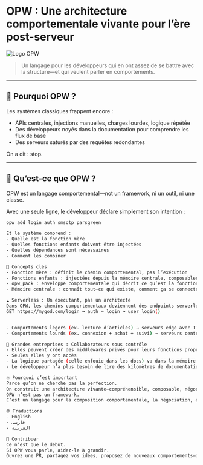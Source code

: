 # OPW : Une architecture comportementale vivante pour l’ère post-serveur

![Logo OPW](../logo/opw-logo.svg)

> Un langage pour les développeurs qui en ont assez de se battre avec la structure—et qui veulent parler en comportements.

---

## 🧠 Pourquoi OPW ?

Les systèmes classiques frappent encore :
- APIs centrales, injections manuelles, charges lourdes, logique répétée  
- Des développeurs noyés dans la documentation pour comprendre les flux de base  
- Des serveurs saturés par des requêtes redondantes

On a dit : stop.

---

## 🚀 Qu’est-ce que OPW ?

OPW est un langage comportemental—not un framework, ni un outil, ni une classe.

Avec une seule ligne, le développeur déclare simplement son intention :

```bash
opw add login auth smsotp parsgreen

Et le système comprend :
- Quelle est la fonction mère
- Quelles fonctions enfants doivent être injectées
- Quelles dépendances sont nécessaires
- Comment les combiner

🧩 Concepts clés
- Fonction mère : définit le chemin comportemental, pas l’exécution
- Fonctions enfants : injectées depuis la mémoire centrale, composables et remplaçables
- opw_pack : enveloppe comportementale qui décrit ce qu’est la fonction, ce dont elle a besoin, et comment elle se connecte
- Mémoire centrale : connaît tout—ce qui existe, comment ça se connecte, et ce qui doit être exécuté

☁️ Serverless : Un exécutant, pas un architecte
Dans OPW, les chemins comportementaux deviennent des endpoints serverless :
GET https://mygod.com/login → auth → login → user_login()


- Comportements légers (ex. lecture d’articles) → serveurs edge avec TTL court
- Comportements lourds (ex. connexion + achat + suivi) → serveurs centraux avec cache et file d’attente

🏢 Grandes entreprises : Collaborateurs sous contrôle
- Elles peuvent créer des middlewares privés pour leurs fonctions propriétaires
- Seules elles y ont accès
- La logique partagée (celle enfouie dans les docs) va dans la mémoire centrale
- Le développeur n’a plus besoin de lire des kilomètres de documentation—il déclare simplement ce qu’il veut

🔥 Pourquoi c’est important
Parce qu’on ne cherche pas la perfection.
On construit une architecture vivante—compréhensible, composable, négociable.
OPW n’est pas un framework.
C’est un langage pour la composition comportementale, la négociation, et la croissance.

🌐 Traductions
- English
- فارسی
- العربية

🤝 Contribuer
Ce n’est que le début.
Si OPW vous parle, aidez-le à grandir.
Ouvrez une PR, partagez vos idées, proposez de nouveaux comportements—ou mettez simplement une étoile pour nous dire que vous êtes là.

